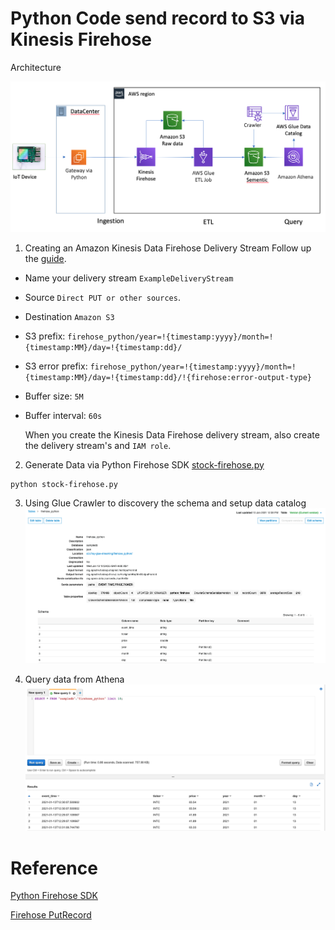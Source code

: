 # Python Code send record to S3 via Kinesis Firehose

Architecture

![python-firehose-arch](media/python-firehose-arch.png)

1. Creating an Amazon Kinesis Data Firehose Delivery Stream
Follow up the [guide](https://docs.aws.amazon.com/firehose/latest/dev/basic-create.html). 

- Name your delivery stream `ExampleDeliveryStream`
- Source `Direct PUT or other sources`. 
- Destination `Amazon S3`
- S3 prefix: `firehose_python/year=!{timestamp:yyyy}/month=!{timestamp:MM}/day=!{timestamp:dd}/`
- S3 error prefix: `firehose_python/year=!{timestamp:yyyy}/month=!{timestamp:MM}/day=!{timestamp:dd}/!{firehose:error-output-type}`
- Buffer size: `5M`
- Buffer interval: `60s`

    When you create the Kinesis Data Firehose delivery stream, also create the delivery stream's  and `IAM role`. 

2. Generate Data via Python Firehose SDK [stock-firehose.py](scripts/stock-firehose.py)
```bash
python stock-firehose.py
```

3. Using Glue Crawler to discovery the schema and setup data catalog
![python-firehose](media/python-firehose.png)

4. Query data from Athena
![python-firehose-athena](media/python-firehose-athena.png)

# Reference
[Python Firehose SDK](https://boto3.amazonaws.com/v1/documentation/api/latest/reference/services/firehose.html)

[Firehose PutRecord](https://docs.aws.amazon.com/firehose/latest/APIReference/API_PutRecord.html)
